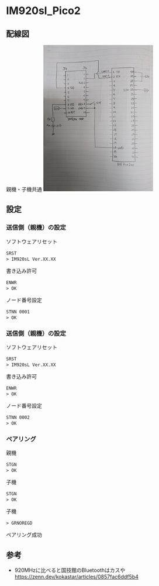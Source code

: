 # IM920sl_Pico2

## 配線図
親機・子機共通
<img src="wiring_diagram.jpg" width="300">

## 設定
### 送信側（親機）の設定
ソフトウェアリセット
```
SRST
> IM920sL Ver.XX.XX
```
書き込み許可
```
ENWR
> OK
```
ノード番号設定
```
STNN 0001
> OK
```

### 送信側（親機）の設定
ソフトウェアリセット
```
SRST
> IM920sL Ver.XX.XX
```
書き込み許可
```
ENWR
> OK
```
ノード番号設定
```
STNN 0002
> OK
```

### ペアリング
親機
```
STGN
> OK
```
子機
```
STGN
> OK
```


子機
```
> GRNOREGD
```
ペアリング成功


## 参考
- 920MHzに比べると国技館のBluetoothはカスや https://zenn.dev/kokastar/articles/0857fac6ddf5b4
